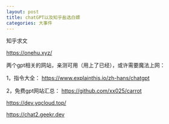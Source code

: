 ```yaml
---
layout: post
title: chatGPT以及知乎盐选白嫖
categories: 大事件
---
```


知乎求文

https://onehu.xyz/



两个gpt相关的网站，亲测可用（用上了已经），或许需要魔法上网：

 1，指令大全：
https://www.explainthis.io/zh-hans/chatgpt 

2，免费gpt网站汇总：
https://github.com/xx025/carrot


https://dev.yqcloud.top/

https://chat2.geekr.dev
